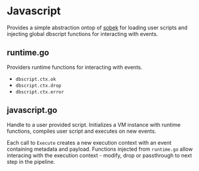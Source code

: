 # Javascript

Provides a simple abstraction ontop of [sobek](https://github.com/grafana/sobek) for loading user scripts and injecting global dbscript functions for interacting with events.

## runtime.go

Providers runtime functions for interacting with events.

- `dbscript.ctx.ok`
- `dbscript.ctx.drop`
- `dbscript.ctx.error`

## javascript.go

Handle to a user provided script. Initializes a VM instance with runtime functions, compiles user script and executes on new events.

Each call to `Execute` creates a new execution context with an event containing metadata and payload. Functions injected from `runtime.go` allow interacing with the execution context - modify, drop or passthrough to next step in the pipeline.
